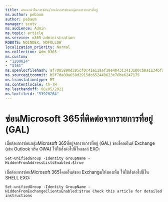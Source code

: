 ```yaml
---
title: คําแนะนําในการซ่อน/ยกเลิกการซ่อนกลุ่มจากรายการที่อยู่
ms.author: pebaum
author: pebaum
manager: scotv
ms.audience: Admin
ms.topic: article
ms.service: o365-administration
ROBOTS: NOINDEX, NOFOLLOW
localization_priority: Normal
ms.collection: Adm_O365
ms.custom:
- "1200024"
- "3161"
ms.openlocfilehash: af7085890d295cf0c41e11aaf18e404313413100cb8a1134bfac051d5fa26996
ms.sourcegitcommit: b5f7da89a650d2915dc652449623c78be6247175
ms.translationtype: MT
ms.contentlocale: th-TH
ms.lasthandoff: 08/05/2021
ms.locfileid: "53926264"
---
```

# <a name="hide-microsoft-365-group-from-address-list-gal"></a>ซ่อนMicrosoft 365ที่ติดต่อจากรายการที่อยู่ (GAL)

เมื่อต้องการซ่อนกลุ่มMicrosoft 365ที่อยู่จากรายการที่อยู่ (GAL) ของไคลเอ็นต์ Exchange (เช่น Outlook หรือ OWA) ให้ใช้สั่งต่อไปนี้ในเชลล์ EXO:

`Set-UnifiedGroup -Identity GroupName -HiddenFromAddressListsEnabled:$true`

เมื่อต้องการซ่อนMicrosoft 365ไคลเอ็นต์ของ Exchangeให้มองเห็น ให้ใช้สั่งต่อไปนี้ใน SHELL EXO:

`Set-unifiedGroup -Identity GroupName -HiddenFromExchangeClientsEnabled:$true
Check this article for detailed instructions`

